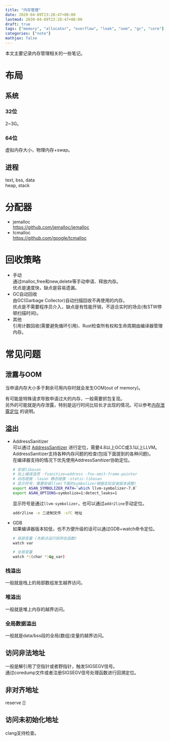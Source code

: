```yaml
---
title: "内存管理"
date: 2020-04-09T23:28:47+08:00
lastmod: 2020-04-09T23:28:47+08:00
draft: true
tags: ["memory", "allocator", "overflow", "leak", "oom", "gc", "core"]
categories: ["note"]
mathjax: false
---
```


本文主要记录内存管理相关的一些笔记。  
<!--more-->

# 布局
## 系统
### 32位  
2~3G。  

### 64位  
虚拟内存大小，物理内存+swap。  

## 进程
text, bss, data  
heap, stack  

# 分配器
- jemalloc  
  https://github.com/jemalloc/jemalloc
- tcmalloc  
  https://github.com/google/tcmalloc

# 回收策略
- 手动  
  通过malloc,free和new,delete等手动申请、释放内存。  
  优点是速度快，缺点是容易遗漏。  
- GC自动回收  
  由GC(Garbage Collector)自动扫描回收不再使用的内存。  
  优点是不需要程序员介入，缺点是有性能开销，不适合实时的场合(有STW停顿扫描时间)。
- 其他  
  引用计数回收(需要避免循环引用)、Rust检查所有权和生命周期由编译器管理内存。  

# 常见问题
## 泄露与OOM
当申请内存大小多于剩余可用内存时就会发生OOM(out of memory)。  

有可能是特殊请求导致申请过大的内存，一般需要抓包复现。  
另外的可能就是内存泄露，特别是运行时间比较长才出现的情况。可以参考[内存泄露定位](/post/内存泄露定位/) 的说明。  

## 溢出
- AddressSanitizer  
  可以通过 [AddressSanitizer](https://github.com/google/sanitizers/wiki/AddressSanitizer) 进行定位，需要4.8以上GCC或3.1以上LLVM。  
  AddressSanitizer支持各种内存问题的检查(包括下面提到的各种问题)。  
  在编译器支持的情况下优先使用AddressSanitizer协助定位。  
  ```sh
  # 安装libasan
  # 加上编译选项 -fsanitize=address -fno-omit-frame-pointer
  # 动态链接 -lasan 静态链接 -static-libasan
  # 显示符号，需要安装llvm(下面的symbolizer根据实际安装版本调整)
  export ASAN_SYMBOLIZER_PATH=`which llvm-symbolizer-7.0`
  export ASAN_OPTIONS=symbolize=1:detect_leaks=1
  ```
  显示符号是通过`llvm-symbolizer`，也可以通过`addr2line`手动定位。  
  ```sh
  addr2line -e 二进制文件 -sfC 地址
  ```
- GDB  
  如果编译器版本较低，也不方便升级的话可以通过GDB+watch命令定位。  
  ```sh
  # 局部变量 (先断点运行到所在函数)
  watch var
  
  # 全局变量
  watch *((char *)&g_var)
  ```

### 栈溢出
一般就是栈上的局部数组发生越界访问。  

### 堆溢出
一般就是堆上内存的越界访问。  

### 全局数据溢出
一般就是data/bss段的全局(数组)变量的越界访问。  

## 访问非法地址
一般是解引用了空指针或者野指针，触发SIGSEGV信号。  
通过coredump文件或者注册SIGSEGV信号处理函数进行回溯定位。  

## 非对齐地址
reserve []  

## 访问未初始化地址
clang支持检查。  
